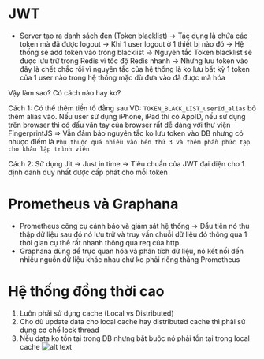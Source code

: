 # JWT

- Server tạo ra danh sách đen (Token blacklist) -> Tác dụng là chứa các token mà đã được logout -> Khi 1 user logout ở 1 thiết bị nào đó -> Hệ thống sẽ add token vào trong blacklist
  -> Nguyên tắc Token blacklist sẽ được lưu trữ trong Redis vì tốc độ Redis nhanh -> Nhưng lưu token vào đây là chết chắc rồi vì nguyên tắc của hệ thống là ko lưu bất kỳ 1 token của 1 user nào trong hệ thống mặc dù đưa vào đã được mã hóa

Vậy làm sao? Có cách nào hay ko?

Cách 1:
Có thể thêm tiền tố đằng sau VD: `TOKEN_BLACK_LIST_userId_alias` bỏ thêm alias vào. Nếu user sử dụng iPhone, iPad thì có AppID, nếu sử dụng trên browser thì có dấu vân tay của browser rất dễ dàng với thư viện FingerprintJS
=> Vẫn đảm bảo nguyên tắc ko lưu token vào DB nhưng có nhược điểm là `Phụ thuộc quá nhiều vào bên thứ 3 và thêm phần phức tạp cho khâu lập trình viên`

Cách 2:
Sử dụng Jit -> Just in time -> Tiêu chuẩn của JWT đại diện cho 1 định danh duy nhất được cấp phát cho mỗi token

# Prometheus và Graphana

- Prometheus công cụ cảnh báo và giám sát hệ thống -> Đầu tiên nó thu thập dữ liệu sau đó nó lưu trữ và truy vấn chuỗi dữ liệu đó thông qua 1 thời gian cụ thể rất nhanh thông qua req của http
- Graphana dùng để trực quan hóa và phân tích dữ liệu, nó kết nối đến nhiều nguồn dữ liệu khác nhau chứ ko phải riêng thằng Prometheus

# Hệ thống đồng thời cao

1. Luôn phải sử dụng cache (Local vs Distributed)
2. Cho dù update data cho local cache hay distributed cache thì phải sử dụng cơ chế lock thread
3. Nếu data ko tồn tại trong DB nhưng bắt buộc nó phải tồn tại trong local cache
   ![alt text](/my-app/public/Local%20cache%202.png)
